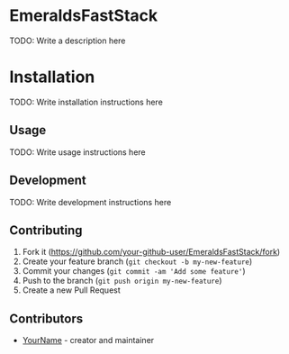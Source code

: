 # EmeraldsFastStack

TODO: Write a description here

# Installation

TODO: Write installation instructions here

## Usage

TODO: Write usage instructions here

## Development

TODO: Write development instructions here

## Contributing

1. Fork it (<https://github.com/your-github-user/EmeraldsFastStack/fork>)
2. Create your feature branch (`git checkout -b my-new-feature`)
3. Commit your changes (`git commit -am 'Add some feature'`)
4. Push to the branch (`git push origin my-new-feature`)
5. Create a new Pull Request

## Contributors

- [YourName](https://github.com/your-github-user) - creator and maintainer
